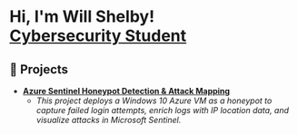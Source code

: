 <h1>Hi, I'm Will Shelby!<br/>
<a href="https://linkedin.com/in/william-shelby">Cybersecurity Student</a>

<h2>🎯 Projects</h2>

- <b><a href="https://github.com/shillus12/azure-honeypot-lab">Azure Sentinel Honeypot Detection & Attack Mapping</a></b>  
  - *This project deploys a Windows 10 Azure VM as a honeypot to capture failed login attempts, enrich logs with IP location data, and visualize attacks in Microsoft Sentinel.*
